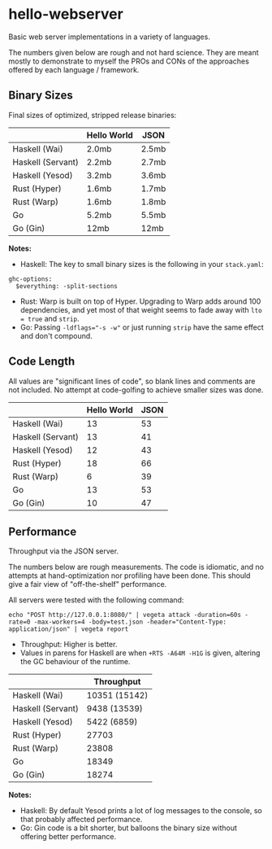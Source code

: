 # hello-webserver

Basic web server implementations in a variety of languages.

The numbers given below are rough and not hard science. They are meant mostly to
demonstrate to myself the PROs and CONs of the approaches offered by each
language / framework.

## Binary Sizes

Final sizes of optimized, stripped release binaries:

|                   | Hello World | JSON  |
|-------------------|-------------|-------|
| Haskell (Wai)     | 2.0mb       | 2.5mb |
| Haskell (Servant) | 2.2mb       | 2.7mb |
| Haskell (Yesod)   | 3.2mb       | 3.6mb |
| Rust (Hyper)      | 1.6mb       | 1.7mb |
| Rust (Warp)       | 1.6mb       | 1.8mb |
| Go                | 5.2mb       | 5.5mb |
| Go (Gin)          | 12mb        | 12mb  |

**Notes:**

- Haskell: The key to small binary sizes is the following in your `stack.yaml`:
```
ghc-options:
  $everything: -split-sections
```
- Rust: Warp is built on top of Hyper. Upgrading to Warp adds around 100
  dependencies, and yet most of that weight seems to fade away with `lto = true`
  and `strip`.
- Go: Passing `-ldflags="-s -w"` or just running `strip` have the same effect
  and don't compound.

## Code Length

All values are "significant lines of code", so blank lines and comments are not
included. No attempt at code-golfing to achieve smaller sizes was done.

|                   | Hello World | JSON |
|-------------------|-------------|------|
| Haskell (Wai)     |          13 |   53 |
| Haskell (Servant) |          13 |   41 |
| Haskell (Yesod)   |          12 |   43 |
| Rust (Hyper)      |          18 |   66 |
| Rust (Warp)       |           6 |   39 |
| Go                |          13 |   53 |
| Go (Gin)          |          10 |   47 |

## Performance

Throughput via the JSON server.

The numbers below are rough measurements. The code is idiomatic, and no attempts
at hand-optimization nor profiling have been done. This should give a fair view
of "off-the-shelf" performance.

All servers were tested with the following command:

```
echo "POST http://127.0.0.1:8080/" | vegeta attack -duration=60s -rate=0 -max-workers=4 -body=test.json -header="Content-Type: application/json" | vegeta report
```

- Throughput: Higher is better.
- Values in parens for Haskell are when `+RTS -A64M -H1G` is given, altering the
  GC behaviour of the runtime.

|                   |    Throughput |
|-------------------|---------------|
| Haskell (Wai)     | 10351 (15142) |
| Haskell (Servant) |  9438 (13539) |
| Haskell (Yesod)   |   5422 (6859) |
| Rust (Hyper)      |         27703 |
| Rust (Warp)       |         23808 |
| Go                |         18349 |
| Go (Gin)          |         18274 |

**Notes:**

- Haskell: By default Yesod prints a lot of log messages to the console, so that
  probably affected performance.
- Go: Gin code is a bit shorter, but balloons the binary size without offering
  better performance.
